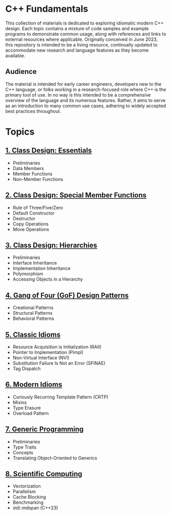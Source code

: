 # C++ Fundamentals

This collection of materials is dedicated to exploring idiomatic modern C++ design. Each topic contains a mixture of code samples and example programs to demonstrate common usage, along with references and links to external resources where applicable. Originally conceived in June 2023, this repository is intended to be a living resource, continually updated to accommodate new research and language features as they become available.

## Audience

The material is intended for early career engineers, developers new to the C++ language, or folks working in a research-focused role where C++ is the primary tool of use. In no way is this intended to be a comprehensive overview of the language and its numerous features. Rather, it aims to serve as an introduction to many common use cases, adhering to widely accepted best practices throughout.

# Topics

## [1. Class Design: Essentials](https://github.com/cmbrandt/modern-cxx-seminar/blob/master/1_class_design_essentials.md)

* Preliminaries
* Data Members
* Member Functions
* Non-Member Functions

## [2. Class Design: Special Member Functions](https://github.com/cmbrandt/modern-cxx-seminar/blob/master/2_class_design_special.md)

* Rule of Three/Five/Zero
* Default Constructor
* Destructor
* Copy Operations
* Move Operations

## [3. Class Design: Hierarchies](https://github.com/cmbrandt/modern-cxx-seminar/blob/master/3_class_design_hierarchies.md)

* Preliminaries
* Interface Inheritance
* Implementation Inheritance
* Polymorphism
* Accessing Objects in a Hierarchy

## [4. Gang of Four (GoF) Design Patterns](https://github.com/cmbrandt/modern-cxx-seminar/blob/master/4_design_patterns.md)

* Creational Patterns
* Structural Patterns
* Behavioral Patterns

## [5. Classic Idioms](https://github.com/cmbrandt/modern-cxx-seminar/blob/master/5_classic_idioms.md)

* Resource Acquisition is Initialization (RAII)
* Pointer to Implementation (Pimpl)
* Non-Virtual Interface (NVI)
* Substitution Failure Is Not an Error (SFINAE)
* Tag Dispatch

## [6. Modern Idioms](https://github.com/cmbrandt/modern-cxx-seminar/blob/master/6_modern_idioms.md)

* Curiously Recurring Template Pattern (CRTP)
* Mixins
* Type Erasure
* Overload Pattern

## [7. Generic Programming](https://github.com/cmbrandt/modern-cxx-seminar/blob/master/7_generic_programming.md)

* Preliminaries
* Type Traits
* Concepts
* Translating Object-Oriented to Generics

## [8. Scientific Computing](https://github.com/cmbrandt/modern-cxx-seminar/blob/master/8_scientific_computing.md)

* Vectorization
* Parallelism
* Cache Blocking
* Benchmarking
* std::mdspan (C++23)
